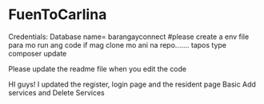 # FuenToCarlina
Credentials:
Database name= barangayconnect
#please create a env file para mo run ang code if mag clone mo ani na repo.......  tapos type composer update 

Please update the readme file when you edit the code

HI guys! I updated the register, login page and the resident page
Basic Add services and Delete Services
